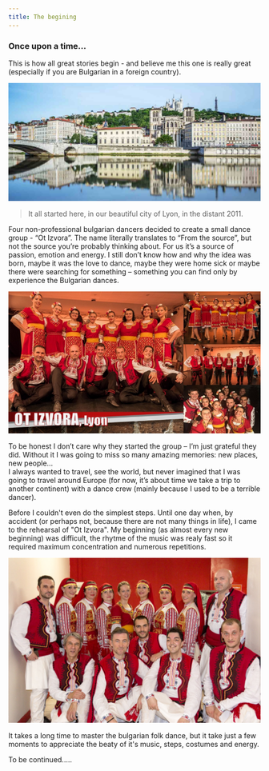 ```yaml
---
title: The begining
---
```


### Once upon a time… 
This is how all great stories begin - and believe me this one is really great 
(especially if you are Bulgarian in a foreign country).


![begining](/../img/begining/02.jpg)

>It all started here, in our beautiful city of Lyon, in the distant 2011. 
 
Four non-professional bulgarian dancers decided to create a small dance group - “Ot Izvora”. 
The name literally translates to “From the source”, but not the source you’re probably thinking about. 
For us it’s a source of passion, emotion and energy. 
I still don’t know how and why the idea was born, maybe it was the love to dance, 
maybe they were home sick or maybe there were searching for something – 
something you can find only by experience the Bulgarian dances.   

![thecrew](/../img/begining/03.jpg)

To be honest I don’t care why they started the group – I’m just grateful they did. 
Without it I was going to miss so many amazing memories: new places, new people…  
I always wanted to travel, see the world, but never imagined that I was going to travel around Europe 
(for now, it’s about time we take a trip to another continent) with a dance crew 
(mainly because I used to be a terrible dancer). 

Before I couldn't even do the simplest steps. Until one day when, by accident 
(or perhaps not, because there are not many things in life), 
I came to the rehearsal of "Ot Izvora". My beginning (as almost every new beginning) was difficult,
the rhytme of the music was realy fast so it required maximum concentration and numerous repetitions. 

![thecrew2](/../img/begining/04.jpg)

It takes a long time to master the bulgarian folk dance, but it take just a few moments to appreciate 
the beaty of it's music, steps, costumes and energy. 

To be continued..... 